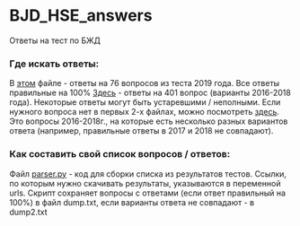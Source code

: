 # BJD_HSE_answers
Ответы на тест по БЖД

### Где искать ответы:
В [этом](BJD_2019_76q_100%) файле - ответы на 76 вопросов из теста 2019 года. Все ответы правильные на 100%
[Здесь](BJD_2016-2018_401q) - ответы на 401 вопрос (варианты 2016-2018 года). Некоторые ответы могут быть устаревшими / неполными.
Если нужного вопроса нет в первых 2-х файлах, можно посмотреть [здесь](BJD_2016-2018_diff_32q). Это вопросы 2016-2018г., на которые есть несколько разных вариантов ответа (например, правильные ответы в 2017 и 2018 не совпадают).

### Как составить свой список вопросов / ответов:
Файл [parser.py](parser.py) - код для сборки списка из результатов тестов. Ссылки, по которым нужно скачивать результаты, указываются в переменной urls. Скрипт сохраняет вопросы с ответами (если ответ правильный на 100%) в файл dump.txt, если варианты ответа не совпадают - в dump2.txt
